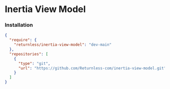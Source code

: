 # Inertia View Model

### Installation

```json
{
  "require": {
    "returnless/inertia-view-model": "dev-main"
  },
  "repositories": [
    {
      "type": "git",
      "url": "https://github.com/Returnless-com/inertia-view-model.git"
    }
  ]
}
```

